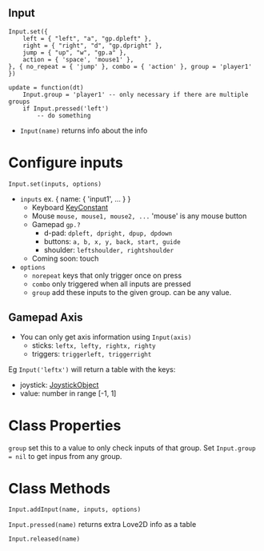 ## Input

```
Input.set({
    left = { "left", "a", "gp.dpleft" },
    right = { "right", "d", "gp.dpright" },
    jump = { "up", "w", "gp.a" },
    action = { 'space', 'mouse1' },
}, { no_repeat = { 'jump' }, combo = { 'action' }, group = 'player1' })

update = function(dt)
    Input.group = 'player1' -- only necessary if there are multiple groups
    if Input.pressed('left')
        -- do something
```

* `Input(name)` returns info about the info

# Configure inputs

`Input.set(inputs, options)`

* `inputs` ex. { name: { 'input1', ... } }
    * Keyboard [KeyConstant](https://love2d.org/wiki/KeyConstant)
    * Mouse `mouse, mouse1, mouse2, ...` 'mouse' is any mouse button
    * Gamepad `gp.?`
      * d-pad: `dpleft, dpright, dpup, dpdown`
      * buttons: `a, b, x, y, back, start, guide`
      * shoulder: `leftshoulder, rightshoulder`
    * Coming soon: touch
* `options`
    * `norepeat` keys that only trigger once on press
    * `combo` only triggered when all inputs are pressed
    * `group` add these inputs to the given group. can be any value.

## Gamepad Axis

* You can only get axis information using `Input(axis)`
  * sticks: `leftx, lefty, rightx, righty`
  * triggers: `triggerleft, triggerright`

Eg `Input('leftx')` will return a table with the keys:
* joystick: [JoystickObject](https://love2d.org/wiki/Joystick)
* value: number in range [-1, 1]

# Class Properties

`group` set this to a value to only check inputs of that group. Set `Input.group = nil` to get inpus from any group.

# Class Methods

`Input.addInput(name, inputs, options)`

`Input.pressed(name)` returns extra Love2D info as a table

`Input.released(name)`
